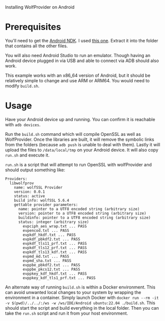 Installing WolfProvider on Android

# Prerequisites
You'll need to get the [Android NDK](https://developer.android.com/ndk/downloads/). I used [this one](https://dl.google.com/android/repository/android-ndk-r26b-linux.zip). Extract it into the folder that contains all the other files.

You will also need Android Studio to run an emulator. Though having an Android device plugged in via USB and able to connect via ADB should also work.

This example works with an x86_64 version of Android, but it should be relatively simple to change and use ARM or ARM64. You would need to modify `build.sh`.

# Usage
Have your Android device up and running. You can confirm it is reachable with `adb devices`.

Run the `build.sh` command which will compile OpenSSL as well as WolfProvider. Once the libraries are built, it will remove the symbolic links from the folders (because `adb push` is unable to deal with them). Lastly it will upload the files to `/data/local/tmp` on your Android device. It will also copy `run.sh` and execute it.

`run.sh` is a script that will attempt to run OpenSSL with wolfProvider and should output something like:
```
Providers:
  libwolfprov
    name: wolfSSL Provider
    version: 0.0.1
    status: active
    build info: wolfSSL 5.6.4
    gettable provider parameters:
      name: pointer to a UTF8 encoded string (arbitrary size)
      version: pointer to a UTF8 encoded string (arbitrary size)
      buildinfo: pointer to a UTF8 encoded string (arbitrary size)
      status: integer (arbitrary size)
		evpciph_aes_wrap.txt ... PASS
		evpencod.txt ... PASS
		evpkdf_hkdf.txt ... PASS
		evpkdf_pbkdf2.txt ... PASS
		evpkdf_tls11_prf.txt ... PASS
		evpkdf_tls12_prf.txt ... PASS
		evpkdf_tls13_kdf.txt ... PASS
		evpmd_md.txt ... PASS
		evpmd_sha.txt ... PASS
		evppbe_pbkdf2.txt ... PASS
		evppbe_pkcs12.txt ... PASS
		evppkey_kdf_hkdf.txt ... PASS
		evppkey_kdf_tls1_prf.txt ... PASS
```

An alternate way of running `build.sh` is within a Docker environment. This can avoid unwanted local changes to your system by wrapping the environment in a container. Simply launch Docker with `docker run --rm -it -v $(pwd)/../../:/ws -w /ws/IDE/Android ubuntu:22.04 ./build.sh`. This should start the script and build everything in the local folder. Then you can take the `run.sh` script and run it from your host environment.

